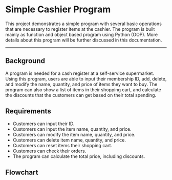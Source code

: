 # Simple Cashier Program
This project demonstrates a simple program with several basic operations that are necessary to register items at the cashier. The program is built mainly as function and object based program using Python (OOP). More details about this program will be further discussed in this documentation.

---

## Background
A program is needed for a cash register at a self-service supermarket. Using this program, users are able to input their membership ID, add, delete, and modify the name, quantity, and price of items they want to buy. The program can also show a list of items in their shopping cart, and calculate the discounts that the customers can get based on their total spending.

## Requirements
- Customers can input their ID.
- Customers can input the item name, quantity, and price.
- Customers can modify the item name, quantity, and price.
- Customers can delete item name, quantity, and price.
- Customers can reset items their shopping cart.
- Customers can check their orders.
- The program can calculate the total price, including discounts.

## Flowchart